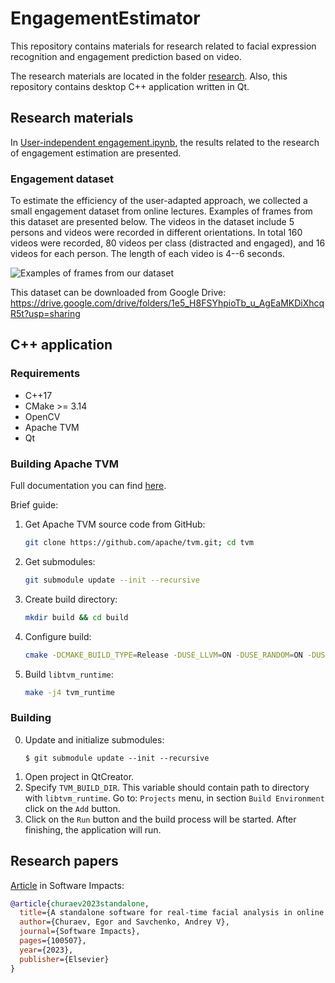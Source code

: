 # EngagementEstimator

This repository contains materials for research related to facial expression
recognition and engagement prediction based on video. 

The research materials are located in the folder [research](research/). Also,
this repository contains desktop C++ application written in Qt.

## Research materials
In [User-independent engagement.ipynb](research/User-independant%20engagement.ipynb),
the results related to the research of engagement estimation are presented.

### Engagement dataset
To estimate the efficiency of the user-adapted approach, we collected a small
engagement dataset from online lectures. Examples of frames from this dataset
are presented below. The videos in the dataset include 5 persons and videos were
recorded in different orientations. In total 160 videos were recorded, 80 videos
per class (distracted and engaged), and 16 videos for each person. The length of
each video is 4--6 seconds.

![Examples of frames from our dataset](research/our_dataset.png)

This dataset can be downloaded from Google Drive: https://drive.google.com/drive/folders/1e5_H8FSYhpioTb_u_AgEaMKDiXhcqR5t?usp=sharing

## C++ application
### Requirements
- C++17
- CMake >= 3.14
- OpenCV
- Apache TVM
- Qt

### Building Apache TVM
Full documentation you can find [here](https://tvm.apache.org/docs/install/index.html).

Brief guide:
1. Get Apache TVM source code from GitHub:
   ```bash
   git clone https://github.com/apache/tvm.git; cd tvm
   ```
2. Get submodules:
   ```bash
   git submodule update --init --recursive
   ```
3. Create build directory:
   ```bash
   mkdir build && cd build
   ```
4. Configure build:
   ```bash
   cmake -DCMAKE_BUILD_TYPE=Release -DUSE_LLVM=ON -DUSE_RANDOM=ON -DUSE_GRAPH_RUNTIME=ON -DUSE_SORT=ON  ..
   ```
5. Build `libtvm_runtime`:
   ```bash
   make -j4 tvm_runtime
   ```

### Building
0. Update and initialize submodules:
   ```
   $ git submodule update --init --recursive
   ```
1. Open project in QtCreator.
2. Specify `TVM_BUILD_DIR`. This variable should contain path to directory with `libtvm_runtime`. 
   Go to: `Projects` menu, in section `Build Environment` click on the `Add` button.
3. Click on the `Run` button and the build process will be started. After finishing, the application will run.

## Research papers

[Article](https://www.sciencedirect.com/science/article/pii/S2665963823000441) in Software Impacts:
```BibTex
@article{churaev2023standalone,
  title={A standalone software for real-time facial analysis in online conferences and e-lessons},
  author={Churaev, Egor and Savchenko, Andrey V},
  journal={Software Impacts},
  pages={100507},
  year={2023},
  publisher={Elsevier}
}
```
